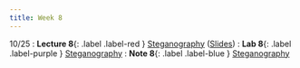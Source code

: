 ```yaml
---
title: Week 8
---
```


10/25
: **Lecture 8**{: .label .label-red } [Steganography](https://drive.google.com/file/d/1MSp6tJYOHQGrRcru4fu5yIOaekJv7AWf/view?usp=share_link) ([Slides](https://docs.google.com/presentation/d/1UPQsrhd7h5UVg_2y5IhXyq5QcFFnw8cGZVolWIbxgig/edit?usp=sharing))
: **Lab 8**{: .label .label-purple } [Steganography](https://datahub.berkeley.edu/hub/user-redirect/git-pull?repo=https%3A%2F%2Fgithub.com%2FCodebreakingAtCal%2FCodebreakingLabs&urlpath=tree%2FCodebreakingLabs%2FLab8%2Flab08.ipynb&branch=master)
: **Note 8**{: .label .label-blue } [Steganography](https://codebreakingatcal.org/assets/notes/note8.pdf)

